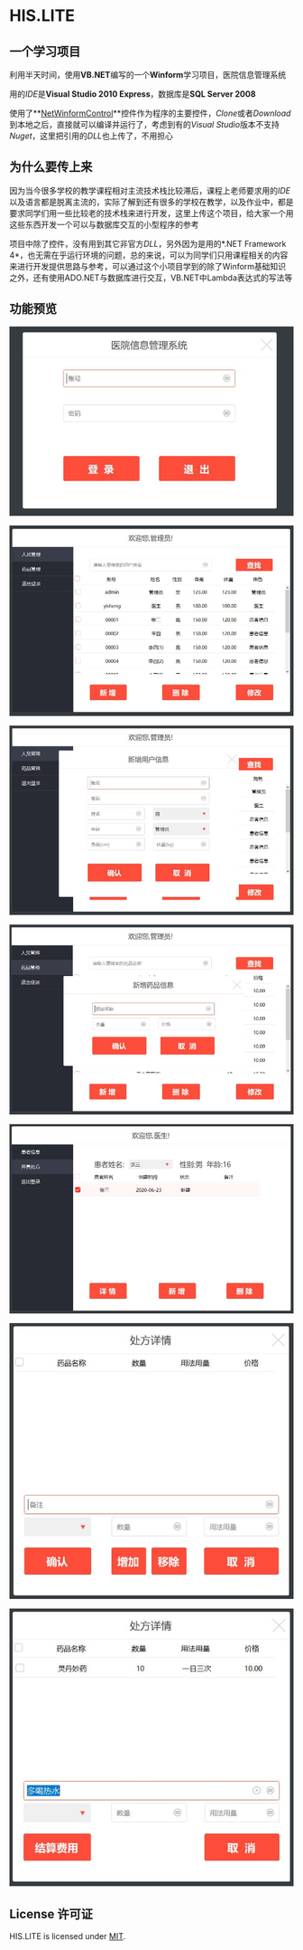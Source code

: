 # HIS.LITE

## 一个学习项目

利用半天时间，使用**VB.NET**编写的一个**Winform**学习项目，医院信息管理系统

用的*IDE*是**Visual Studio 2010 Express**，数据库是**SQL Server 2008**

使用了**[NetWinformControl](https://github.com/kwwwvagaa/NetWinformControl)**控件作为程序的主要控件，*Clone*或者*Download*到本地之后，直接就可以编译并运行了，考虑到有的*Visual Studio*版本不支持*Nuget*，这里把引用的*DLL*也上传了，不用担心



## 为什么要传上来

因为当今很多学校的教学课程相对主流技术栈比较滞后，课程上老师要求用的*IDE*以及语言都是脱离主流的，实际了解到还有很多的学校在教学，以及作业中，都是要求同学们用一些比较老的技术栈来进行开发，这里上传这个项目，给大家一个用这些东西开发一个可以与数据库交互的小型程序的参考

项目中除了控件，没有用到其它非官方*DLL*，另外因为是用的*.NET Framework 4*，也无需在乎运行环境的问题，总的来说，可以为同学们只用课程相关的内容来进行开发提供思路与参考，可以通过这个小项目学到的除了Winform基础知识之外，还有使用ADO.NET与数据库进行交互，VB.NET中Lambda表达式的写法等



## 功能预览

![](Images/Preview-1.JPG)

![](Images/Preview-2.JPG)

![](Images/Preview-3.JPG)

![](Images/Preview-4.JPG)

![](Images/Preview-5.JPG)

![](Images/Preview-6.JPG)

![](Images/Preview-7.JPG)


## License 许可证

HIS.LITE is licensed under [MIT](https://github.com/xukimseven/HardCandy-Jekyll/blob/master/LICENSE).